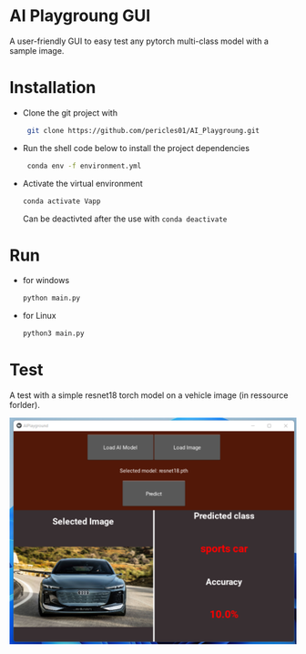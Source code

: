 # AI Playgroung GUI
A user-friendly GUI to easy test any pytorch multi-class model with a sample image.

# Installation

- Clone the git project with 
  ```bash 
   git clone https://github.com/pericles01/AI_Playgroung.git
  ```
- Run the shell code below to install the project dependencies
  ```bash
   conda env -f environment.yml
  ```
- Activate the virtual environment
    ```bash
    conda activate Vapp
    ```
    Can be deactivted after the use with ``conda deactivate``
# Run
- for windows
    ```bash
    python main.py
    ```
- for Linux
    ```bash
    python3 main.py
    ```
# Test
A test with a simple resnet18 torch model on a vehicle image (in ressource forlder).

![Test image](./ressource/test.png)
